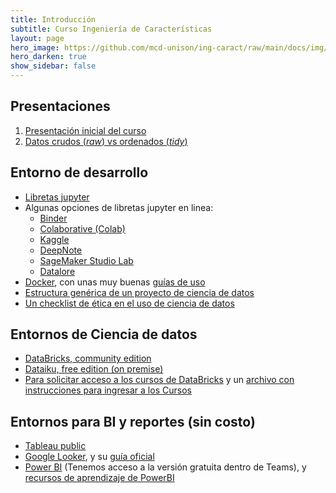 ```yaml
---
title: Introducción 
subtitle: Curso Ingeniería de Características
layout: page
hero_image: https://github.com/mcd-unison/ing-caract/raw/main/docs/img/rectoria2_muse.jpg
hero_darken: true
show_sidebar: false
---
```


## Presentaciones

1. [Presentación inicial del curso](https://github.com/mcd-unison/ing-caract/raw/main/slides/inicial.pdf)
2. [Datos crudos (*raw*) vs ordenados (*tidy*)](https://github.com/mcd-unison/ing-caract/raw/main/slides/datos.pdf)


## Entorno de desarrollo

- [Libretas jupyter](intro-jupyter.html)
- Algunas opciones de libretas jupyter en linea:  
   - [Binder](https://mybinder.org)
   - [Colaborative (Colab)](https://colab.research.google.com)
   - [Kaggle](https://www.kaggle.com/code)
   - [DeepNote](https://deepnote.com)
   - [SageMaker Studio Lab](https://studiolab.sagemaker.aws)
   - [Datalore](https://datalore.jetbrains.com/)
- [Docker](https://www.docker.com), con unas muy buenas [guías de uso](https://docs.docker.com/guides/)
- [Estructura genérica de un proyecto de ciencia de datos](https://cookiecutter-data-science.drivendata.org)
- [Un checklist de ética en el uso de ciencia de datos](https://deon.drivendata.org)

## Entornos de Ciencia de datos

- [DataBricks, community edition](https://www.databricks.com/try-databricks)
- [Dataiku, free edition (on premise)](https://www.dataiku.com/product/get-started/)
- [Para solicitar acceso a los cursos de DataBricks](https://docs.google.com/forms/d/1xa7NHz5mWh5y40KiyshOi4_XJRnWIVGrtyqI0uNvyFE/edit) y un [archivo con instrucciones para ingresar a los Cursos](https://github.com/mcd-unison/ing-caract/raw/main/pdf/databricks-instructions.pdf)

## Entornos para BI y reportes (sin costo)

- [Tableau public](https://public.tableau.com/s/)
- [Google Looker](https://lookerstudio.google.com/), y su [guía oficial](https://support.google.com/looker-studio/answer/6283323?hl=es&ref_topic=6267740&sjid=15374691219313763457-NA)
- [Power BI](https://powerbi.microsoft.com/es-mx/) (Tenemos acceso a la versión gratuita dentro de Teams), y [recursos de aprendizaje de PowerBI](https://learn.microsoft.com/es-es/certifications/power-bi-data-analyst-associate/)

